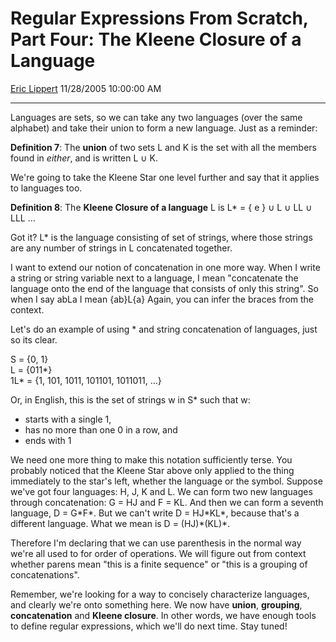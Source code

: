 <div id="page">

# Regular Expressions From Scratch, Part Four: The Kleene Closure of a Language

[Eric Lippert](https://social.msdn.microsoft.com/profile/Eric%20Lippert) 11/28/2005 10:00:00 AM

-----

<div id="content">

<div class="mine">

Languages are sets, so we can take any two languages (over the same alphabet) and take their union to form a new language. Just as a reminder:

**Definition 7**: The **union** of two sets L and K is the set with all the members found in *either*, and is written L ∪ K.

We're going to take the Kleene Star one level further and say that it applies to languages too.

**Definition 8**: The **Kleene Closure of a language** L is L\* = { e } ∪ L ∪ LL ∪ LLL …

Got it? L\* is the language consisting of set of strings, where those strings are any number of strings in L concatenated together.

I want to extend our notion of concatenation in one more way. When I write a string or string variable next to a language, I mean "concatenate the language onto the end of the language that consists of only this string". So when I say <span class="code">ab</span>L<span class="code">a</span> I mean {<span class="code">ab</span>}L{<span class="code">a</span>} Again, you can infer the braces from the context.

Let's do an example of using \* and string concatenation of languages, just so its clear.

S = {<span class="code">0</span>, <span class="code">1</span>}  
L = {<span class="code">011</span>\*}  
<span class="code">1</span>L\* = {<span class="code">1</span>, <span class="code">101</span>, <span class="code">1011</span>, <span class="code">101101</span>, <span class="code">1011011</span>, …}

Or, in English, this is the set of strings w in S\* such that w:

  - starts with a single <span class="code">1</span>,
  - has no more than one <span class="code">0</span> in a row, and
  - ends with <span class="code">1</span>

We need one more thing to make this notation sufficiently terse. You probably noticed that the Kleene Star above only applied to the thing immediately to the star's left, whether the language or the symbol. Suppose we've got four languages: H, J, K and L. We can form two new languages through concatenation: G = HJ and F = KL. And then we can form a seventh language, D = G\*F\*. But we can't write D = HJ\*KL\*, because that's a different language. What we mean is D = (HJ)\*(KL)\*.

Therefore I'm declaring that we can use parenthesis in the normal way we're all used to for order of operations. We will figure out from context whether parens mean "this is a finite sequence" or "this is a grouping of concatenations".

Remember, we're looking for a way to concisely characterize languages, and clearly we're onto something here. We now have **union**, **grouping**, **concatenation** and **Kleene closure**. In other words, we have enough tools to define regular expressions, which we'll do next time. Stay tuned\!

</div>

</div>

</div>


